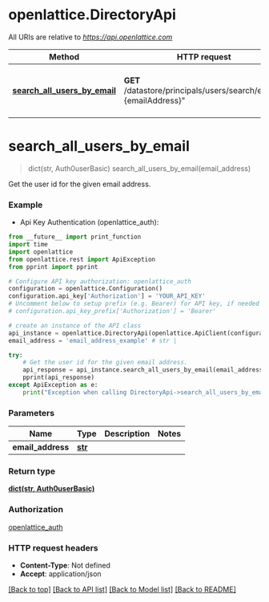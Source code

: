 # openlattice.DirectoryApi

All URIs are relative to *https://api.openlattice.com*

Method | HTTP request | Description
------------- | ------------- | -------------
[**search_all_users_by_email**](DirectoryApi.md#search_all_users_by_email) | **GET** /datastore/principals/users/search/email/&quot;{emailAddress}&quot; | Get the user id for the given email address.


# **search_all_users_by_email**
> dict(str, Auth0userBasic) search_all_users_by_email(email_address)

Get the user id for the given email address.

### Example

* Api Key Authentication (openlattice_auth): 
```python
from __future__ import print_function
import time
import openlattice
from openlattice.rest import ApiException
from pprint import pprint

# Configure API key authorization: openlattice_auth
configuration = openlattice.Configuration()
configuration.api_key['Authorization'] = 'YOUR_API_KEY'
# Uncomment below to setup prefix (e.g. Bearer) for API key, if needed
# configuration.api_key_prefix['Authorization'] = 'Bearer'

# create an instance of the API class
api_instance = openlattice.DirectoryApi(openlattice.ApiClient(configuration))
email_address = 'email_address_example' # str | 

try:
    # Get the user id for the given email address.
    api_response = api_instance.search_all_users_by_email(email_address)
    pprint(api_response)
except ApiException as e:
    print("Exception when calling DirectoryApi->search_all_users_by_email: %s\n" % e)
```

### Parameters

Name | Type | Description  | Notes
------------- | ------------- | ------------- | -------------
 **email_address** | [**str**](.md)|  | 

### Return type

[**dict(str, Auth0userBasic)**](Auth0userBasic.md)

### Authorization

[openlattice_auth](../README.md#openlattice_auth)

### HTTP request headers

 - **Content-Type**: Not defined
 - **Accept**: application/json

[[Back to top]](#) [[Back to API list]](../README.md#documentation-for-api-endpoints) [[Back to Model list]](../README.md#documentation-for-models) [[Back to README]](../README.md)

